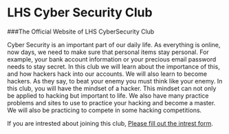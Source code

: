 # LHS Cyber Security Club
###The Official Website of LHS CyberSecurity Club

Cyber Security is an important part of our daily life. 
As everything is online, now days, we need to make sure that personal items stay personal.
For example, your bank account information or your precious email password needs to stay secret. 
In this club we will learn about the importance of this, and how hackers hack into our accounts. 
We will also learn to become hackers. As they say, to beat your enemy you must think like your enemy. 
In this club, you will have the mindset of a hacker. 
This mindset can not only be applied to hacking but important to life. 
We also have many practice problems and sites to use to practice your hacking and become a master. 
We will also be practicing to compete in some hacking competitions.

If you are intrested about joining this club,
<a href = "https://docs.google.com/forms/d/e/1FAIpQLSc9bLxth74RmQ6va5rx6TNmjdMU1pzdCTOFs8j7l9FaBV-Y_g/viewform">
Please fill out the intrest form</a>.



